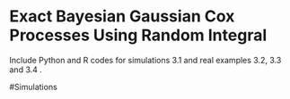 # Exact Bayesian Gaussian Cox Processes Using Random Integral

Include Python and R codes for simulations 3.1 and real examples 3.2, 3.3 and 3.4 .

#Simulations
